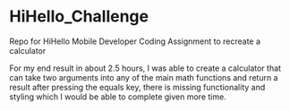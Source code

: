 # HiHello_Challenge
Repo for HiHello Mobile Developer Coding Assignment to recreate a calculator

For my end result in about 2.5 hours, I was able to create a calculator that can take two arguments into any of the main math functions and return a result after pressing the equals key, there is missing functionality and styling which I would be able to complete given more time.
